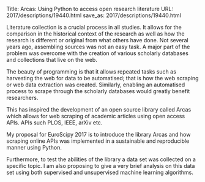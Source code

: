 Title: Arcas: Using Python to access open research literature
URL: 2017/descriptions/19440.html
save_as: 2017/descriptions/19440.html



Literature collection is a crucial process in all studies. It allows for the 
comparison in the historical context of the research as well as how the 
research is different or original from what others have done. Not several 
years ago, assembling sources was not an easy task. A major part of the 
problem was overcome with the creation of various scholarly databases and 
collections that live on the web.

The beauty of programming is that it allows repeated tasks such as harvesting 
the web for data to be automatised; that is how the web scraping or web data 
extraction was created. Similarly, enabling an automatised process to scrape 
through the scholarly databases would greatly benefit researchers. 

This has inspired the development of an open source library called Arcas 
which allows for web scraping of academic articles using open access APIs.
APIs such PLOS, IEEE, arXiv etc.

My proposal for EuroScipy 2017 is to introduce the library Arcas and how 
scraping online APIs was implemented in a sustainable and reproducible manner 
using Python.

Furthermore, to test the abilities of the library a data set was collected on
a specific topic. I am also proposing to give a very brief analysis on this 
data set using both supervised and unsupervised machine learning 
algorithms.